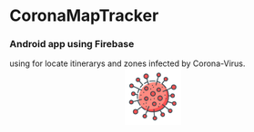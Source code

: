 # CoronaMapTracker
<h3>Android app using Firebase</h3>
using for locate itinerarys and zones infected by Corona-Virus.
<div align="center"><img src="https://github.com/Ataminos/Corona/blob/master/app/src/main/res/drawable/icon.png" width="100px" height="100px"></div>
